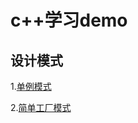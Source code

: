 # c++学习demo

## 设计模式
1.[单例模式](https://github.com/liyoung1992/demos-cpp/tree/master/Singleton/Singleton)

2.[简单工厂模式](https://github.com/liyoung1992/demos-cpp/tree/master/SampleFactory/Singleton)